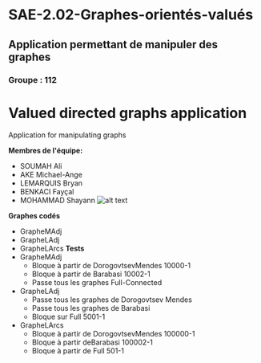 # SAE-2.02-Graphes-orientés-valués
## Application permettant de manipuler des graphes  
### Groupe : 112
# Valued directed graphs application
Application for manipulating graphs

**Membres de l'équipe:**
- SOUMAH Ali 
- AKE Michael-Ange
- LEMARQUIS Bryan
- BENKACI Fayçal
- MOHAMMAD Shayann
![alt text](https://www.researchgate.net/profile/Dariusz-Krol/publication/276889884/figure/fig1/AS:935226649886723@1599986817297/The-development-of-a-network-diffusion-model-within-the-Barabasi-Albert-preferential.png)

**Graphes codés**
- GrapheMAdj
- GrapheLAdj
- GrapheLArcs
**Tests**
- GrapheMAdj
  - Bloque à partir de DorogovtsevMendes 10000-1
  - Bloque à partir de Barabasi 10002-1
  - Passe tous les graphes Full-Connected
- GrapheLAdj
  - Passe tous les graphes de Dorogovtsev Mendes
  - Passe tous les graphes de Barabasi
  - Bloque sur Full 5001-1
- GrapheLArcs
  - Bloque à partir de DorogovtsevMendes 100000-1
  - Bloque à partir deBarabasi 100002-1
  - Bloque à partir de Full 501-1
